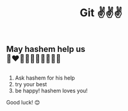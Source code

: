 <body>
  <header>
    <h1>Git ✌️✌️✌️</h1>
  </header>
  <main>
    <div class="instructions">
      <h2>May hashem help us<br>🤍❤🧡💛💛💚💙💜🤎🖤</h2>
    </div>
    <div class="instructions">
      <h2></h2>
      <ol>
        <li>Ask hashem for his help</li>
        <li>try your best</li>
        <li>be happy! hashem loves you!</li>
      </ol>
    </div>
    </div>
    <p>Good luck! 😊</p>
  </main>
